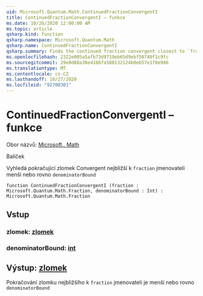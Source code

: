 ```yaml
---
uid: Microsoft.Quantum.Math.ContinuedFractionConvergentI
title: ContinuedFractionConvergentI – funkce
ms.date: 10/26/2020 12:00:00 AM
ms.topic: article
qsharp.kind: function
qsharp.namespace: Microsoft.Quantum.Math
qsharp.name: ContinuedFractionConvergentI
qsharp.summary: Finds the continued fraction convergent closest to `fraction` with the denominator less or equal to `denominatorBound`
ms.openlocfilehash: 2322e005a5afb73d9719eb65d9ebf50740f1c9fc
ms.sourcegitcommit: 29e0d88a30e4166fa580132124b0eb57e1f0e986
ms.translationtype: MT
ms.contentlocale: cs-CZ
ms.lasthandoff: 10/27/2020
ms.locfileid: "92708301"
---
```

# <a name="continuedfractionconvergenti-function"></a>ContinuedFractionConvergentI – funkce

Obor názvů: [Microsoft.. Math](xref:Microsoft.Quantum.Math)

Balíček [](https://nuget.org/packages/)


Vyhledá pokračující zlomek Convergent nejbližší k `fraction` jmenovateli menší nebo rovno `denominatorBound`

```qsharp
function ContinuedFractionConvergentI (fraction : Microsoft.Quantum.Math.Fraction, denominatorBound : Int) : Microsoft.Quantum.Math.Fraction
```


## <a name="input"></a>Vstup

### <a name="fraction--fraction"></a>zlomek: [zlomek](xref:Microsoft.Quantum.Math.Fraction)




### <a name="denominatorbound--int"></a>denominatorBound: [int](xref:microsoft.quantum.lang-ref.int)





## <a name="output--fraction"></a>Výstup: [zlomek](xref:Microsoft.Quantum.Math.Fraction)

Pokračování zlomku nejbližšího k `fraction` jmenovateli je menší nebo rovno `denominatorBound`
